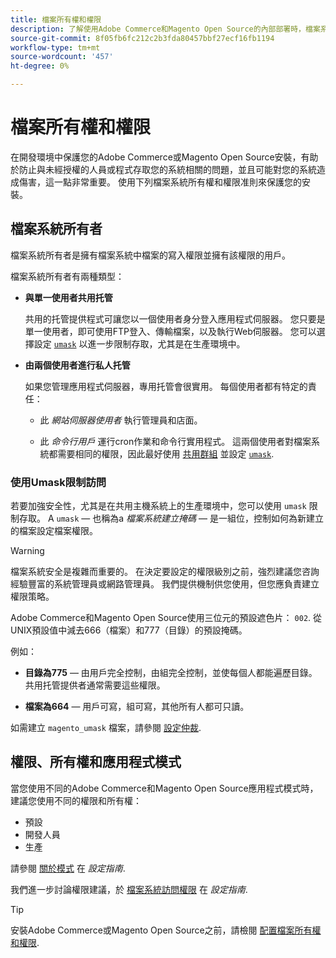 ```yaml
---
title: 檔案所有權和權限
description: 了解使用Adobe Commerce和Magento Open Source的內部部署時，檔案系統權限的重要性。
source-git-commit: 8f05fb6fc212c2b3fda80457bbf27ecf16fb1194
workflow-type: tm+mt
source-wordcount: '457'
ht-degree: 0%

---
```



# 檔案所有權和權限

在開發環境中保護您的Adobe Commerce或Magento Open Source安裝，有助於防止與未經授權的人員或程式存取您的系統相關的問題，並且可能對您的系統造成傷害，這一點非常重要。 使用下列檔案系統所有權和權限准則來保護您的安裝。

## 檔案系統所有者

檔案系統所有者是擁有檔案系統中檔案的寫入權限並擁有該權限的用戶。

檔案系統所有者有兩種類型：

- **與單一使用者共用托管**

   共用的托管提供程式可讓您以一個使用者身分登入應用程式伺服器。 您只要是單一使用者，即可使用FTP登入、傳輸檔案，以及執行Web伺服器。 您可以選擇設定 [`umask`](#restrict-access-with-a-umask) 以進一步限制存取，尤其是在生產環境中。

- **由兩個使用者進行私人托管**

   如果您管理應用程式伺服器，專用托管會很實用。 每個使用者都有特定的責任：

   - 此 _網站伺服器使用者_ 執行管理員和店面。

   - 此 _命令行用戶_ 運行cron作業和命令行實用程式。
   這兩個使用者對檔案系統都需要相同的權限，因此最好使用 [共用群組](configure-permissions.md#set-ownership-and-permissions-for-two-users) 並設定 [`umask`](#restrict-access-with-a-umask).

### 使用Umask限制訪問

若要加強安全性，尤其是在共用主機系統上的生產環境中，您可以使用 `umask` 限制存取。 A `umask` — 也稱為a _檔案系統建立掩碼_ — 是一組位，控制如何為新建立的檔案設定檔案權限。

>[!WARNING]
>
>檔案系統安全是複雜而重要的。 在決定要設定的權限級別之前，強烈建議您咨詢經驗豐富的系統管理員或網路管理員。 我們提供機制供您使用，但您應負責建立權限策略。

Adobe Commerce和Magento Open Source使用三位元的預設遮色片： `002`. 從UNIX預設值中減去666（檔案）和777（目錄）的預設掩碼。

例如：

- **目錄為775** — 由用戶完全控制，由組完全控制，並使每個人都能遍歷目錄。 共用托管提供者通常需要這些權限。

- **檔案為664** — 用戶可寫，組可寫，其他所有人都可只讀。

如需建立 `magento_umask` 檔案，請參閱 [設定仲裁](../../next-steps/set-umask.md).

## 權限、所有權和應用程式模式

當您使用不同的Adobe Commerce和Magento Open Source應用程式模式時，建議您使用不同的權限和所有權：

- 預設
- 開發人員
- 生產

請參閱 [關於模式](../../../configuration/bootstrap/application-modes.md) 在 _設定指南_.

我們進一步討論權限建議，於 [檔案系統訪問權限](../../../configuration/deployment/file-system-permissions.md) 在 _設定指南_.

>[!TIP]
>
>安裝Adobe Commerce或Magento Open Source之前，請檢閱 [配置檔案所有權和權限](configure-permissions.md).
